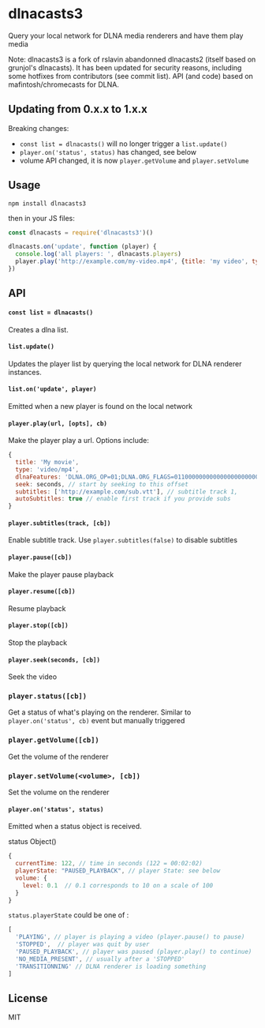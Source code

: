 # dlnacasts3

Query your local network for DLNA media renderers and have them play media

Note: dlnacasts3 is a fork of rslavin abandonned dlnacasts2 (itself based on grunjol's dlnacasts). It has been updated for security reasons, including some hotfixes from contributors (see commit list). API (and code) based on mafintosh/chromecasts for DLNA. 

## Updating from 0.x.x to 1.x.x
Breaking changes: 
- `const list = dlnacasts()` will no longer trigger a `list.update()`
- `player.on('status', status)` has changed, see below
- volume API changed, it is now `player.getVolume` and `player.setVolume`

## Usage
```
npm install dlnacasts3
```
then in your JS files: 
``` js
const dlnacasts = require('dlnacasts3')()

dlnacasts.on('update', function (player) {
  console.log('all players: ', dlnacasts.players)
  player.play('http://example.com/my-video.mp4', {title: 'my video', type: 'video/mp4'})
})
```

## API

#### `const list = dlnacasts()`

Creates a dlna list.

#### `list.update()`

Updates the player list by querying the local network for DLNA renderer instances.

#### `list.on('update', player)`

Emitted when a new player is found on the local network

#### `player.play(url, [opts], cb)`

Make the player play a url. Options include:

``` js
{
  title: 'My movie',
  type: 'video/mp4',
  dlnaFeatures: 'DLNA.ORG_OP=01;DLNA.ORG_FLAGS=01100000000000000000000000000000', // this enables seeking in some dlna devices like LG WebOS
  seek: seconds, // start by seeking to this offset
  subtitles: ['http://example.com/sub.vtt'], // subtitle track 1,
  autoSubtitles: true // enable first track if you provide subs
}
```

#### `player.subtitles(track, [cb])`

Enable subtitle track. Use `player.subtitles(false)` to disable subtitles

#### `player.pause([cb])`

Make the player pause playback

#### `player.resume([cb])`

Resume playback

#### `player.stop([cb])`

Stop the playback

#### `player.seek(seconds, [cb])`

Seek the video

### `player.status([cb])`

Get a status of what's playing on the renderer. Similar to `player.on('status', cb)` event but manually triggered

### `player.getVolume([cb])`

Get the volume of the renderer

### `player.setVolume(<volume>, [cb])`

Set the volume on the renderer

#### `player.on('status', status)`

Emitted when a status object is received.

status Object()
```js
{
  currentTime: 122, // time in seconds (122 = 00:02:02)
  playerState: "PAUSED_PLAYBACK", // player State: see below
  volume: {
    level: 0.1  // 0.1 corresponds to 10 on a scale of 100
  }
}
```

`status.playerState` could be one of :
```js
[
  'PLAYING', // player is playing a video (player.pause() to pause)
  'STOPPED',  // player was quit by user
  'PAUSED_PLAYBACK', // player was paused (player.play() to continue)
  'NO_MEDIA_PRESENT', // usually after a 'STOPPED'
  'TRANSITIONNING' // DLNA renderer is loading something
]
```

## License

MIT
